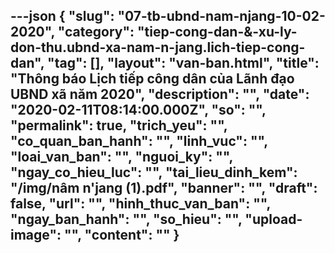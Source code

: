---json
{
    "slug": "07-tb-ubnd-nam-njang-10-02-2020",
    "category": "tiep-cong-dan-&-xu-ly-don-thu.ubnd-xa-nam-n-jang.lich-tiep-cong-dan",
    "tag": [],
    "layout": "van-ban.html",
    "title": "Thông báo Lịch tiếp công dân của Lãnh đạo UBND xã năm 2020",
    "description": "",
    "date": "2020-02-11T08:14:00.000Z",
    "so": "",
    "permalink": true,
    "trich_yeu": "",
    "co_quan_ban_hanh": "",
    "linh_vuc": "",
    "loai_van_ban": "",
    "nguoi_ky": "",
    "ngay_co_hieu_luc": "",
    "tai_lieu_dinh_kem": "/img/nâm n'jang (1).pdf",
    "banner": "",
    "draft": false,
    "url": "",
    "hinh_thuc_van_ban": "",
    "ngay_ban_hanh": "",
    "so_hieu": "",
    "upload-image": "",
    "__content__": ""
}
---
